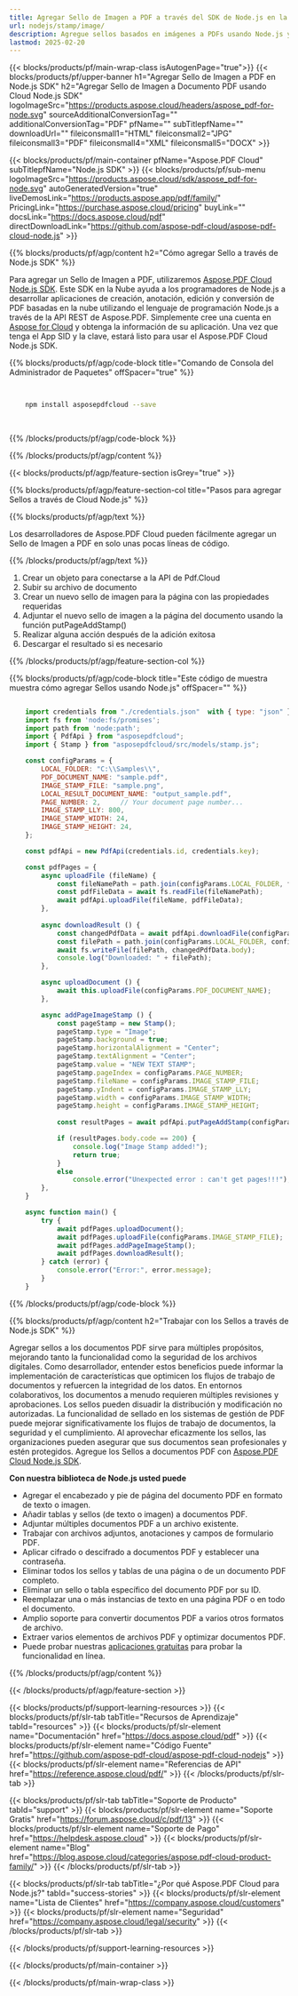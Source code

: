```yaml
---
title: Agregar Sello de Imagen a PDF a través del SDK de Node.js en la Nube
url: nodejs/stamp/image/
description: Agregue sellos basados en imágenes a PDFs usando Node.js y Aspose.PDF Cloud SDK.
lastmod: 2025-02-20
---
```


{{< blocks/products/pf/main-wrap-class isAutogenPage="true">}}
{{< blocks/products/pf/upper-banner h1="Agregar Sello de Imagen a PDF en Node.js SDK" h2="Agregar Sello de Imagen a Documento PDF usando Cloud Node.js SDK" logoImageSrc="https://products.aspose.cloud/headers/aspose_pdf-for-node.svg" sourceAdditionalConversionTag="" additionalConversionTag="PDF" pfName="" subTitlepfName="" downloadUrl="" fileiconsmall1="HTML" fileiconsmall2="JPG" fileiconsmall3="PDF" fileiconsmall4="XML" fileiconsmall5="DOCX" >}}

{{< blocks/products/pf/main-container pfName="Aspose.PDF Cloud" subTitlepfName="Node.js SDK" >}}
{{< blocks/products/pf/sub-menu logoImageSrc="https://products.aspose.cloud/sdk/aspose_pdf-for-node.svg"
autoGeneratedVersion="true"
liveDemosLink="https://products.aspose.app/pdf/family/" PricingLink="https://purchase.aspose.cloud/pricing" buyLink="" docsLink="https://docs.aspose.cloud/pdf"  directDownloadLink="https://github.com/aspose-pdf-cloud/aspose-pdf-cloud-node.js" >}}

{{% blocks/products/pf/agp/content h2="Cómo agregar Sello a través de Node.js SDK" %}}

Para agregar un Sello de Imagen a PDF, utilizaremos
[Aspose.PDF Cloud Node.js SDK](https://products.aspose.cloud/pdf/nodejs/). Este SDK en la Nube ayuda a los programadores de Node.js a desarrollar aplicaciones de creación, anotación, edición y conversión de PDF basadas en la nube utilizando el lenguaje de programación Node.js a través de la API REST de Aspose.PDF. Simplemente cree una cuenta en [Aspose for Cloud](https://dashboard.aspose.cloud/#/apps) y obtenga la información de su aplicación. Una vez que tenga el App SID y la clave, estará listo para usar el Aspose.PDF Cloud Node.js SDK.

{{% blocks/products/pf/agp/code-block title="Comando de Consola del Administrador de Paquetes" offSpacer="true" %}}

```bash

     
    npm install asposepdfcloud --save
     
     

```

{{% /blocks/products/pf/agp/code-block %}}

{{% /blocks/products/pf/agp/content %}}

{{< blocks/products/pf/agp/feature-section isGrey="true" >}}

{{% blocks/products/pf/agp/feature-section-col title="Pasos para agregar Sellos a través de Cloud Node.js" %}}

{{% blocks/products/pf/agp/text %}}

Los desarrolladores de Aspose.PDF Cloud pueden fácilmente agregar un Sello de Imagen a PDF en solo unas pocas líneas de código.

{{% /blocks/products/pf/agp/text %}}

1. Crear un objeto para conectarse a la API de Pdf.Cloud
1. Subir su archivo de documento
1. Crear un nuevo sello de imagen para la página con las propiedades requeridas
1. Adjuntar el nuevo sello de imagen a la página del documento usando la función putPageAddStamp()
1. Realizar alguna acción después de la adición exitosa
1. Descargar el resultado si es necesario

{{% /blocks/products/pf/agp/feature-section-col %}}


{{% blocks/products/pf/agp/code-block title="Este código de muestra muestra cómo agregar Sellos usando Node.js" offSpacer="" %}}

```js

    import credentials from "./credentials.json"  with { type: "json" };
    import fs from 'node:fs/promises';
    import path from 'node:path';
    import { PdfApi } from "asposepdfcloud";
    import { Stamp } from "asposepdfcloud/src/models/stamp.js"; 

    const configParams = {
        LOCAL_FOLDER: "C:\\Samples\\",
        PDF_DOCUMENT_NAME: "sample.pdf",
        IMAGE_STAMP_FILE: "sample.png",
        LOCAL_RESULT_DOCUMENT_NAME: "output_sample.pdf",
        PAGE_NUMBER: 2,     // Your document page number...
        IMAGE_STAMP_LLY: 800,
        IMAGE_STAMP_WIDTH: 24,
        IMAGE_STAMP_HEIGHT: 24,
    };

    const pdfApi = new PdfApi(credentials.id, credentials.key);

    const pdfPages = {
        async uploadFile (fileName) {
            const fileNamePath = path.join(configParams.LOCAL_FOLDER, fileName);
            const pdfFileData = await fs.readFile(fileNamePath);
            await pdfApi.uploadFile(fileName, pdfFileData);
        },
                        
        async downloadResult () {
            const changedPdfData = await pdfApi.downloadFile(configParams.PDF_DOCUMENT_NAME);
            const filePath = path.join(configParams.LOCAL_FOLDER, configParams.LOCAL_RESULT_DOCUMENT_NAME);
            await fs.writeFile(filePath, changedPdfData.body);
            console.log("Downloaded: " + filePath);
        },

        async uploadDocument () {
            await this.uploadFile(configParams.PDF_DOCUMENT_NAME);
        },

        async addPageImageStamp () {
            const pageStamp = new Stamp();
            pageStamp.type = "Image";
            pageStamp.background = true;
            pageStamp.horizontalAlignment = "Center";
            pageStamp.textAlignment = "Center";
            pageStamp.value = "NEW TEXT STAMP";
            pageStamp.pageIndex = configParams.PAGE_NUMBER;
            pageStamp.fileName = configParams.IMAGE_STAMP_FILE;
            pageStamp.yIndent = configParams.IMAGE_STAMP_LLY;
            pageStamp.width = configParams.IMAGE_STAMP_WIDTH;
            pageStamp.height = configParams.IMAGE_STAMP_HEIGHT;
            
            const resultPages = await pdfApi.putPageAddStamp(configParams.PDF_DOCUMENT_NAME, configParams.PAGE_NUMBER, pageStamp);

            if (resultPages.body.code == 200) {
                console.log("Image Stamp added!");
                return true;
            }
            else
                console.error("Unexpected error : can't get pages!!!");
        },
    }

    async function main() {
        try {
            await pdfPages.uploadDocument();
            await pdfPages.uploadFile(configParams.IMAGE_STAMP_FILE);
            await pdfPages.addPageImageStamp();
            await pdfPages.downloadResult();
        } catch (error) {
            console.error("Error:", error.message);
        }
    }
```

{{% /blocks/products/pf/agp/code-block %}}

{{% blocks/products/pf/agp/content h2="Trabajar con los Sellos a través de Node.js SDK" %}}

Agregar sellos a los documentos PDF sirve para múltiples propósitos, mejorando tanto la funcionalidad como la seguridad de los archivos digitales. Como desarrollador, entender estos beneficios puede informar la implementación de características que optimicen los flujos de trabajo de documentos y refuercen la integridad de los datos. En entornos colaborativos, los documentos a menudo requieren múltiples revisiones y aprobaciones. Los sellos pueden disuadir la distribución y modificación no autorizadas. La funcionalidad de sellado en los sistemas de gestión de PDF puede mejorar significativamente los flujos de trabajo de documentos, la seguridad y el cumplimiento. Al aprovechar eficazmente los sellos, las organizaciones pueden asegurar que sus documentos sean profesionales y estén protegidos.
Agregue los Sellos a documentos PDF con [Aspose.PDF Cloud Node.js SDK](https://products.aspose.cloud/pdf/nodejs/).

**Con nuestra biblioteca de Node.js usted puede**

+ Agregar el encabezado y pie de página del documento PDF en formato de texto o imagen.
+ Añadir tablas y sellos (de texto o imagen) a documentos PDF.
+ Adjuntar múltiples documentos PDF a un archivo existente.
+ Trabajar con archivos adjuntos, anotaciones y campos de formulario PDF.
+ Aplicar cifrado o descifrado a documentos PDF y establecer una contraseña.
+ Eliminar todos los sellos y tablas de una página o de un documento PDF completo.
+ Eliminar un sello o tabla específico del documento PDF por su ID.
+ Reemplazar una o más instancias de texto en una página PDF o en todo el documento.
+ Amplio soporte para convertir documentos PDF a varios otros formatos de archivo.
+ Extraer varios elementos de archivos PDF y optimizar documentos PDF.
+ Puede probar nuestras [aplicaciones gratuitas](https://products.aspose.app/pdf/family/) para probar la funcionalidad en línea.

{{% /blocks/products/pf/agp/content %}}

{{< /blocks/products/pf/agp/feature-section >}}

{{< blocks/products/pf/support-learning-resources >}}
{{< blocks/products/pf/slr-tab tabTitle="Recursos de Aprendizaje" tabId="resources" >}}
{{< blocks/products/pf/slr-element name="Documentación" href="https://docs.aspose.cloud/pdf" >}}
{{< blocks/products/pf/slr-element name="Código Fuente" href="https://github.com/aspose-pdf-cloud/aspose-pdf-cloud-nodejs" >}}
{{< blocks/products/pf/slr-element name="Referencias de API" href="https://reference.aspose.cloud/pdf/" >}}
{{< /blocks/products/pf/slr-tab >}}

{{< blocks/products/pf/slr-tab tabTitle="Soporte de Producto" tabId="support" >}}
{{< blocks/products/pf/slr-element name="Soporte Gratis" href="https://forum.aspose.cloud/c/pdf/13" >}}
{{< blocks/products/pf/slr-element name="Soporte de Pago" href="https://helpdesk.aspose.cloud" >}}
{{< blocks/products/pf/slr-element name="Blog" href="https://blog.aspose.cloud/categories/aspose.pdf-cloud-product-family/" >}}
{{< /blocks/products/pf/slr-tab >}}

{{< blocks/products/pf/slr-tab tabTitle="¿Por qué Aspose.PDF Cloud para Node.js?" tabId="success-stories" >}}
{{< blocks/products/pf/slr-element name="Lista de Clientes" href="https://company.aspose.cloud/customers" >}}
{{< blocks/products/pf/slr-element name="Seguridad" href="https://company.aspose.cloud/legal/security" >}}
{{< /blocks/products/pf/slr-tab >}}

{{< /blocks/products/pf/support-learning-resources >}}

<!-- aboutfile Ends -->

{{< /blocks/products/pf/main-container >}}

{{< /blocks/products/pf/main-wrap-class >}}



